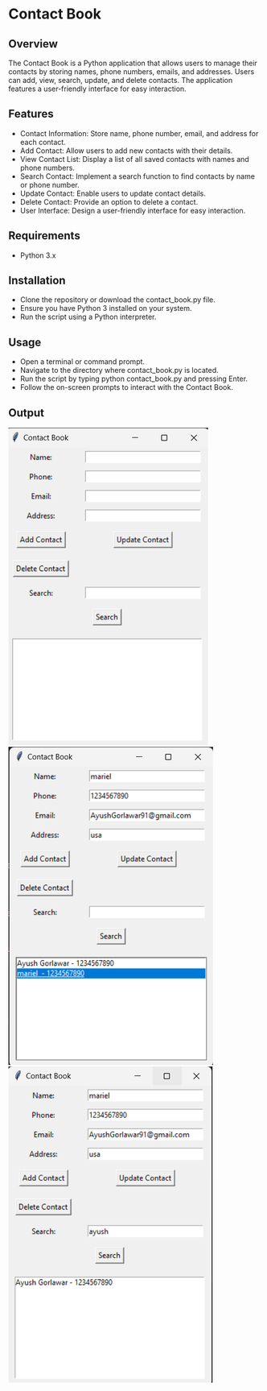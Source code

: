 
# Contact Book

## Overview
The Contact Book is a Python application that allows users to manage their contacts by storing names, phone numbers, emails, and addresses. Users can add, view, search, update, and delete contacts. The application features a user-friendly interface for easy interaction.

## Features

- Contact Information: Store name, phone number, email, and address for each contact.
- Add Contact: Allow users to add new contacts with their details.
- View Contact List: Display a list of all saved contacts with names and phone numbers.
- Search Contact: Implement a search function to find contacts by name or phone number.
- Update Contact: Enable users to update contact details.
- Delete Contact: Provide an option to delete a contact.
- User Interface: Design a user-friendly interface for easy interaction.

## Requirements
- Python 3.x

## Installation
- Clone the repository or download the contact_book.py file.
- Ensure you have Python 3 installed on your system.
- Run the script using a Python interpreter.

## Usage
- Open a terminal or command prompt.
- Navigate to the directory where contact_book.py is located.
- Run the script by typing python contact_book.py and pressing Enter.
- Follow the on-screen prompts to interact with the Contact Book.

## Output
![Output1](https://github.com/AyushGorlawar/CODSOFT_Task05/blob/main/Out1.png)
![Output2](https://github.com/AyushGorlawar/CODSOFT_Task05/blob/main/Out2.png)
![Output3](https://github.com/AyushGorlawar/CODSOFT_Task05/blob/main/Out3.png)
